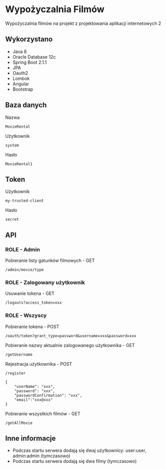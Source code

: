# Wypożyczalnia Filmów

Wypożyczalnia filmów na projekt z projektowania aplikacji internetowych 2

## Wykorzystano

* Java 8
* Oracle Database 12c
* Spring Boot 2.1.1
* JPA
* Oauth2
* Lombok 
* Angular
* Bootstrap

## Baza danych

Nazwa
```
MovieRental
```

Użytkownik
```
system
```

Hasło
```
MovieRental1
```

## Token

Użytkownik
```
my-trusted-client
```

Hasło
```
secret
```

## API

### ROLE - Admin

Pobieranie listy gatunków filmowych - GET
```
/admin/movie/type
```

### ROLE - Zalogowany użytkownik

Usuwanie tokena - GET
```
/logouts?access_token=xxx
```

### ROLE - Wszyscy

Pobieranie tokena - POST
```
/oauth/token?grant_type=password&username=xxx&password=xxx
```

Pobieranie nazwy aktualnie zalogowanego użytkownika - GET
```
/getUsername
```

Rejestracja użytkownika - POST
```
/register
```
```
{
	"userName": "xxx",
	"password": "xxx",
	"passwordConfirmation": "xxx",
	"email":"xxx@xxx"  
}
```

Pobieranie wszystkich filmów - GET
```
/getAllMovie
```


## Inne informacje

* Podczas startu serwera dodają się dwaj użytkownicy: user:user, admin:admin (tymczasowo)
* Podczas startu serwera dodają się dwa filmy (tymczasowo)

